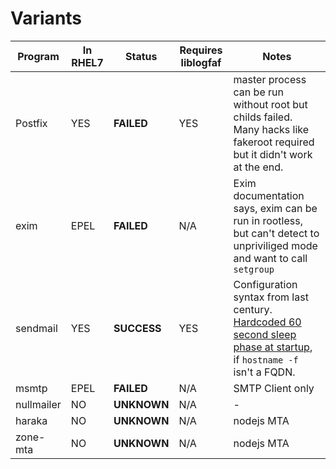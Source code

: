 # Variants

| Program | In RHEL7 | Status | Requires liblogfaf | Notes |
| ------- | ------ | ------ | ------ | ------ |
| Postfix | YES | __FAILED__ | YES | master process can be run without root but childs failed. Many hacks like fakeroot required but it didn't work at the end. |
| exim | EPEL | __FAILED__ | N/A | Exim documentation says, exim can be run in rootless, but can't detect to unpriviliged mode and want to call `setgroup` |
| sendmail | YES | __SUCCESS__ | YES | Configuration syntax from last century. [Hardcoded 60 second sleep phase at startup](https://github.com/aosm/sendmail/blob/0b43ef09c7fa82f822b17cb8a060f673280663cc/sendmail/sendmail/daemon.c#L3184), if `hostname -f` isn't a FQDN.|
| msmtp | EPEL | __FAILED__ | N/A | SMTP Client only |
| nullmailer | NO | __UNKNOWN__ | N/A |  - |
| haraka | NO | __UNKNOWN__ | N/A | nodejs MTA |
| zone-mta | NO | __UNKNOWN__ | N/A | nodejs MTA |
